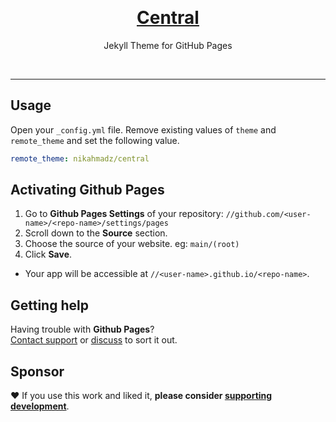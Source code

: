 &nbsp;

<h1 align="center"><a href="https://nikahmadz.github.io/central">Central</a></h1>
<p align="center">Jekyll Theme for GitHub Pages</p>

&nbsp;

***

## Usage

Open your `_config.yml` file. Remove existing values of `theme` and `remote_theme` and set the following value.

```yml
remote_theme: nikahmadz/central
```

## Activating Github Pages

1. Go to **Github Pages Settings** of your repository:
    `//github.com/<user-name>/<repo-name>/settings/pages`
2. Scroll down to the **Source** section.
3. Choose the source of your website. eg: `main/(root)`
4. Click **Save**.

- Your app will be accessible at `//<user-name>.github.io/<repo-name>`.


## Getting help

Having trouble with **Github Pages**?  
[Contact support](https://support.github.com/contact) or [discuss][] to sort it out.

[discuss]: https://github.com/nikahmadz/central/discussions "Lets discuss about this project"

## Sponsor

❤️ If you use this work and liked it, **please consider [supporting development][pay]**.

[pay]: https://nikahmadz.github.io/#!pay "See payment options"
